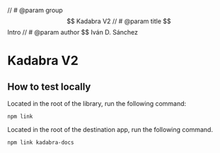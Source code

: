// # @param group $$ Kadabra V2
// # @param title $$ Intro
// # @param author $$ Iván D. Sánchez

# Kadabra V2

## How to test locally

Located in the root of the library, run the following command:

    npm link

Located in the root of the destination app, run the following command.

    npm link kadabra-docs
